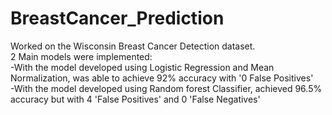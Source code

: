 # BreastCancer_Prediction
Worked on the Wisconsin Breast Cancer Detection dataset.</br>
2 Main models were implemented:</br>
-With the model developed using Logistic Regression and Mean Normalization, was able to achieve 92% accuracy with '0 False Positives'</br> 
-With the model developed using Random forest Classifier, achieved 96.5% accuracy but with 4 'False Positives' and 0 'False Negatives'</br>
